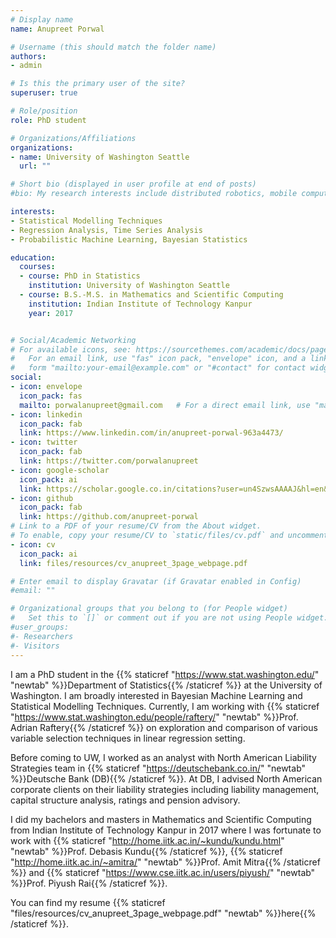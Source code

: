 ```yaml
---
# Display name
name: Anupreet Porwal

# Username (this should match the folder name)
authors:
- admin

# Is this the primary user of the site?
superuser: true

# Role/position
role: PhD student

# Organizations/Affiliations
organizations:
- name: University of Washington Seattle
  url: ""

# Short bio (displayed in user profile at end of posts)
#bio: My research interests include distributed robotics, mobile computing and programmable matter.

interests:
- Statistical Modelling Techniques
- Regression Analysis, Time Series Analysis
- Probabilistic Machine Learning, Bayesian Statistics

education:
  courses:
  - course: PhD in Statistics
    institution: University of Washington Seattle
  - course: B.S.-M.S. in Mathematics and Scientific Computing
    institution: Indian Institute of Technology Kanpur
    year: 2017


# Social/Academic Networking
# For available icons, see: https://sourcethemes.com/academic/docs/page-builder/#icons
#   For an email link, use "fas" icon pack, "envelope" icon, and a link in the
#   form "mailto:your-email@example.com" or "#contact" for contact widget.
social:
- icon: envelope
  icon_pack: fas
  mailto: porwalanupreet@gmail.com   # For a direct email link, use "mailto:test@example.org".
- icon: linkedin
  icon_pack: fab
  link: https://www.linkedin.com/in/anupreet-porwal-963a4473/
- icon: twitter
  icon_pack: fab
  link: https://twitter.com/porwalanupreet
- icon: google-scholar
  icon_pack: ai
  link: https://scholar.google.co.in/citations?user=un4SzwsAAAAJ&hl=en&oi=ao
- icon: github
  icon_pack: fab
  link: https://github.com/anupreet-porwal
# Link to a PDF of your resume/CV from the About widget.
# To enable, copy your resume/CV to `static/files/cv.pdf` and uncomment the lines below.
- icon: cv
  icon_pack: ai
  link: files/resources/cv_anupreet_3page_webpage.pdf

# Enter email to display Gravatar (if Gravatar enabled in Config)
#email: ""

# Organizational groups that you belong to (for People widget)
#   Set this to `[]` or comment out if you are not using People widget.
#user_groups:
#- Researchers
#- Visitors
---
```


I am a PhD student in the {{% staticref "https://www.stat.washington.edu/" "newtab" %}}Department of Statistics{{% /staticref %}} at the University of Washington. I am broadly interested in Bayesian Machine Learning and Statistical Modelling Techniques. Currently, I am working with {{% staticref "https://www.stat.washington.edu/people/raftery/" "newtab" %}}Prof. Adrian Raftery{{% /staticref %}} on exploration and comparison of various variable selection techniques in linear regression setting. 

Before coming to UW, I worked as an analyst with North American Liability Strategies team in {{% staticref "https://deutschebank.co.in/" "newtab" %}}Deutsche Bank (DB){{% /staticref %}}. At DB, I advised North American corporate clients on their liability strategies including liability management, capital structure analysis, ratings and pension advisory.

I did my bachelors and masters in Mathematics and Scientific Computing from Indian Institute of Technology Kanpur in 2017 where I was fortunate to work with {{% staticref "http://home.iitk.ac.in/~kundu/kundu.html" "newtab" %}}Prof. Debasis Kundu{{% /staticref %}}, {{% staticref "http://home.iitk.ac.in/~amitra/" "newtab" %}}Prof. Amit Mitra{{% /staticref %}} and {{% staticref "https://www.cse.iitk.ac.in/users/piyush/" "newtab" %}}Prof. Piyush Rai{{% /staticref %}}. 

You can find my resume {{% staticref "files/resources/cv_anupreet_3page_webpage.pdf" "newtab" %}}here{{% /staticref %}}.

